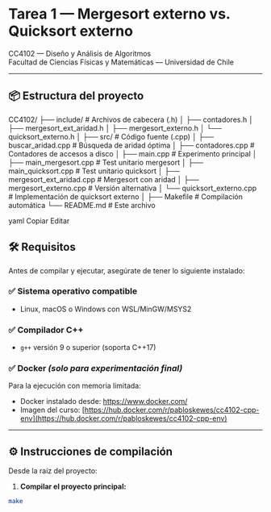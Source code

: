 # Tarea 1 — Mergesort externo vs. Quicksort externo

CC4102 — Diseño y Análisis de Algoritmos  
Facultad de Ciencias Físicas y Matemáticas — Universidad de Chile

---

## 📦 Estructura del proyecto

CC4102/
├── include/ # Archivos de cabecera (.h)
│ ├── contadores.h
│ ├── mergesort_ext_aridad.h
│ ├── mergesort_externo.h
│ └── quicksort_externo.h
│
├── src/ # Código fuente (.cpp)
│ ├── buscar_aridad.cpp # Búsqueda de aridad óptima
│ ├── contadores.cpp # Contadores de accesos a disco
│ ├── main.cpp # Experimento principal
│ ├── main_mergesort.cpp # Test unitario mergesort
│ ├── main_quicksort.cpp # Test unitario quicksort
│ ├── mergesort_ext_aridad.cpp # Mergesort con aridad
│ ├── mergesort_externo.cpp # Versión alternativa
│ └── quicksort_externo.cpp # Implementación de quicksort externo
│
├── Makefile # Compilación automática
└── README.md # Este archivo

yaml
Copiar
Editar

## 🛠️ Requisitos

Antes de compilar y ejecutar, asegúrate de tener lo siguiente instalado:

### ✅ Sistema operativo compatible
- Linux, macOS o Windows con WSL/MinGW/MSYS2

### ✅ Compilador C++
- `g++` versión 9 o superior (soporta C++17)

### ✅ Docker *(solo para experimentación final)*
Para la ejecución con memoria limitada:
- Docker instalado desde: https://www.docker.com/
- Imagen del curso: [https://hub.docker.com/r/pabloskewes/cc4102-cpp-env](https://hub.docker.com/r/pabloskewes/cc4102-cpp-env)

---

## ⚙️ Instrucciones de compilación

Desde la raíz del proyecto:

1. **Compilar el proyecto principal:**

```bash
make